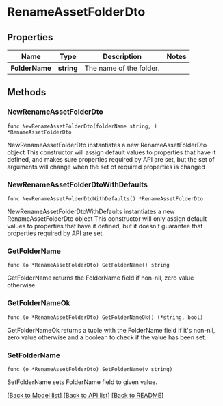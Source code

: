 # RenameAssetFolderDto

## Properties

Name | Type | Description | Notes
------------ | ------------- | ------------- | -------------
**FolderName** | **string** | The name of the folder. | 

## Methods

### NewRenameAssetFolderDto

`func NewRenameAssetFolderDto(folderName string, ) *RenameAssetFolderDto`

NewRenameAssetFolderDto instantiates a new RenameAssetFolderDto object
This constructor will assign default values to properties that have it defined,
and makes sure properties required by API are set, but the set of arguments
will change when the set of required properties is changed

### NewRenameAssetFolderDtoWithDefaults

`func NewRenameAssetFolderDtoWithDefaults() *RenameAssetFolderDto`

NewRenameAssetFolderDtoWithDefaults instantiates a new RenameAssetFolderDto object
This constructor will only assign default values to properties that have it defined,
but it doesn't guarantee that properties required by API are set

### GetFolderName

`func (o *RenameAssetFolderDto) GetFolderName() string`

GetFolderName returns the FolderName field if non-nil, zero value otherwise.

### GetFolderNameOk

`func (o *RenameAssetFolderDto) GetFolderNameOk() (*string, bool)`

GetFolderNameOk returns a tuple with the FolderName field if it's non-nil, zero value otherwise
and a boolean to check if the value has been set.

### SetFolderName

`func (o *RenameAssetFolderDto) SetFolderName(v string)`

SetFolderName sets FolderName field to given value.



[[Back to Model list]](../README.md#documentation-for-models) [[Back to API list]](../README.md#documentation-for-api-endpoints) [[Back to README]](../README.md)


